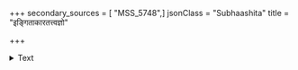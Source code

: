 +++
secondary_sources = [ "MSS_5748",]
jsonClass = "Subhaashita"
title = "इङ्गिताकारतत्त्वज्ञो"

+++

<details><summary>Text</summary>

इङ्गिताकारतत्त्वज्ञो बलवान् प्रियदर्शनः।  
अप्रमादी सदा दक्षः प्रतीहारः स उच्यते॥
</details>
